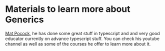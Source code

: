 # Materials to learn more about Generics

[Mat Pocock](https://www.mattpocock.com/), he has done some great stuff in typescript and and very good educator currently on advance typescript stuff. You can check his youtube channel as well as some of the courses he offer to learn more about it.
